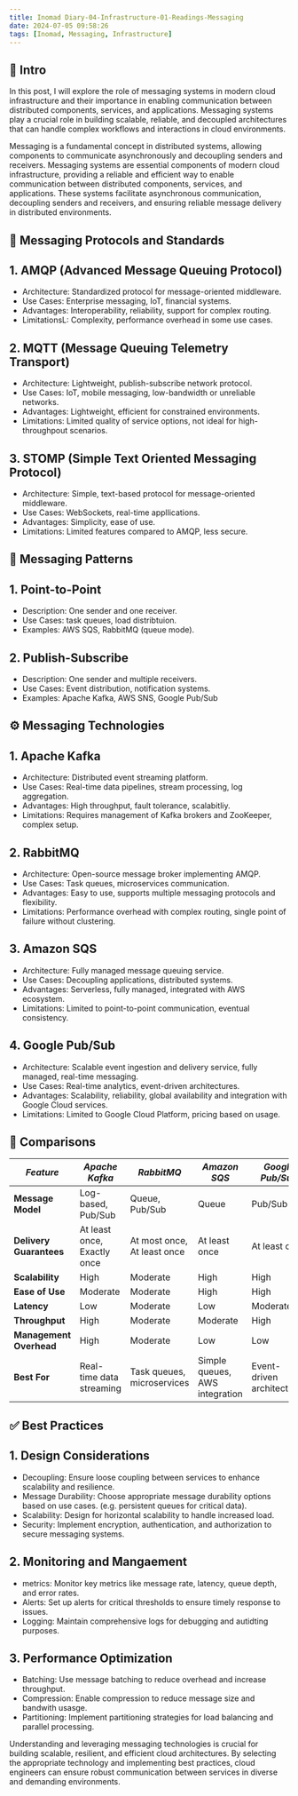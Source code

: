 ```yaml
---
title: Inomad Diary-04-Infrastructure-01-Readings-Messaging
date: 2024-07-05 09:58:26
tags: [Inomad, Messaging, Infrastructure]
---
```


## **🔎 Intro**

In this post, I will explore the role of messaging systems in modern cloud infrastructure and their importance in enabling communication between distributed components, services, and applications. Messaging systems play a crucial role in building scalable, reliable, and decoupled architectures that can handle complex workflows and interactions in cloud environments.

<!-- more -->

Messaging is a fundamental concept in distributed systems, allowing components to communicate asynchronously and decoupling senders and receivers. Messaging systems are essential components of modern cloud infrastructure, providing a reliable and efficient way to enable communication between distributed components, services, and applications. These systems facilitate asynchronous communication, decoupling senders and receivers, and ensuring reliable message delivery in distributed environments.

## **📩 Messaging Protocols and Standards**

## 1. AMQP (Advanced Message Queuing Protocol)
- Architecture: Standardized protocol for message-oriented middleware.
- Use Cases: Enterprise messaging, IoT, financial systems.
- Advantages: Interoperability, reliability, support for complex routing.
- LimitationsL: Complexity, performance overhead in some use cases.

## 2. MQTT (Message Queuing Telemetry Transport)
- Architecture: Lightweight, publish-subscribe network protocol.
- Use Cases: IoT, mobile messaging, low-bandwidth or unreliable networks.
- Advantages: Lightweight, efficient for constrained environments.
- Limitations: Limited quality of service options, not ideal for high-throughpout scenarios.

## 3. STOMP (Simple Text Oriented Messaging Protocol)
- Architecture: Simple, text-based protocol for message-oriented middleware.
- Use Cases: WebSockets, real-time appllications.
- Advantages: Simplicity, ease of use.
- Limitations: Limited features compared to AMQP, less secure.

## **💬 Messaging Patterns**

## 1. Point-to-Point
- Description: One sender and one receiver.
- Use Cases: task queues, load distribtuion.
- Examples: AWS SQS, RabbitMQ (queue mode).

## 2. Publish-Subscribe
- Description: One sender and multiple receivers.
- Use Cases: Event distribution, notification systems.
- Examples: Apache Kafka, AWS SNS, Google Pub/Sub

## **⚙️ Messaging Technologies**

## 1. Apache Kafka
- Architecture: Distributed event streaming platform.
- Use Cases: Real-time data pipelines, stream processing, log aggregation.
- Advantages: High throughput, fault tolerance, scalabitliy.
- Limitations: Requires management of Kafka brokers and ZooKeeper, complex setup.

## 2. RabbitMQ
- Architecture: Open-source message broker implementing AMQP.
- Use Cases: Task queues, microservices communication.
- Advantages: Easy to use, supports multiple messaging protocols and flexibility.
- Limitations: Performance overhead with complex routing, single point of failure without clustering.

## 3. Amazon SQS
- Architecture: Fully managed message queuing service.
- Use Cases: Decoupling applications, distributed systems.
- Advantages: Serverless, fully managed, integrated with AWS ecosystem.
- Limitations: Limited to point-to-point communication, eventual consistency.

## 4. Google Pub/Sub
- Architecture: Scalable event ingestion and delivery service, fully managed, real-time messaging.
- Use Cases: Real-time analytics, event-driven architectures.
- Advantages: Scalability, reliability, global availability and integration with Google Cloud services.
- Limitations: Limited to Google Cloud Platform, pricing based on usage.

## **🔴 Comparisons**

| *Feature*                    | *Apache Kafka*                  | *RabbitMQ*                     | *Amazon SQS*                  | *Google Pub/Sub*              |
|----------------------------|-------------------------------|-----------------------------|-----------------------------|-----------------------------|
| **Message Model**          | Log-based, Pub/Sub            | Queue, Pub/Sub               | Queue                       | Pub/Sub                     |
| **Delivery Guarantees**    | At least once, Exactly once   | At most once, At least once | At least once               | At least once               |
| **Scalability**            | High                          | Moderate                    | High                        | High                        |
| **Ease of Use**            | Moderate                      | Moderate                    | High                        | High                        |
| **Latency**                | Low                           | Moderate                    | Low                         | Moderate                    |
| **Throughput**             | High                          | Moderate                    | Moderate                    | High                        |
| **Management Overhead**    | High                          | Moderate                    | Low                         | Low                         |
| **Best For**               | Real-time data streaming      | Task queues, microservices  | Simple queues, AWS integration | Event-driven architectures |

## **✅ Best Practices**

## 1. Design Considerations
- Decoupling: Ensure loose coupling between services to enhance scalability and resilience.
- Message Durability: Choose appropriate message durability options based on use cases. (e.g. persistent queues for critical data).
- Scalability: Design for horizontal scalability to handle increased load.
- Security: Implement encryption, authentication, and authorization to secure messaging systems.

## 2. Monitoring and Mangaement
- metrics: Monitor key metrics like message rate, latency, queue depth, and error rates.
- Alerts: Set up alerts for critical thresholds to ensure timely response to issues.
- Logging: Maintain comprehensive logs for debugging and autidting purposes.

## 3. Performance Optimization
- Batching: Use message batching to reduce overhead and increase throughput.
- Compression: Enable compression to reduce message size and bandwith usasge.
- Partitioning: Implement partitioning strategies for load balancing and parallel processing.

Understanding and leveraging messaging technologies is crucial for building scalable, resilient, and efficient cloud architectures. By selecting the appropriate technology and implementing best practices, cloud engineers can ensure robust communication between services in diverse and demanding environments.